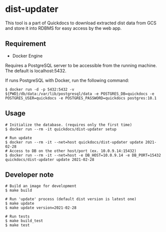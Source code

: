 # dist-updater

This tool is a part of Quickdocs to download extracted dist data from GCS and store it into RDBMS for easy access by the web app.

## Requirement

* Docker Engine

Requires a PostgreSQL server to be accessible from the running machine. The default is localhost:5432.

If runs PostgreSQL with Docker, run the following command:

```
$ docker run -d -p 5432:5432 -v ${PWD}/db/data:/var/lib/postgresql/data -e POSTGRES_DB=quickdocs -e POSTGRES_USER=quickdocs -e POSTGRES_PASSWORD=quickdocs postgres:10.1
```

## Usage

```
# Initialize the database. (requires only the first time)
$ docker run --rm -it quickdocs/dist-updater setup

# Run update
$ docker run --rm -it --net=host quickdocs/dist-updater update 2021-02-28
# Access to DB on the other host/port (ex. 10.0.9.14:15432)
$ docker run --rm -it --net=host -e DB_HOST=10.0.9.14 -e DB_PORT=15432 quickdocs/dist-updater update 2021-02-28
```

## Developer note

```
# Build an image for development
$ make build

# Run 'update' process (default dist version is latest one)
$ make update
$ make update version=2021-02-28

# Run tests
$ make build_test
$ make test
```
